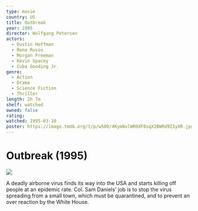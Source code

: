 ```yaml
---
type: movie
country: US
title: Outbreak
year: 1995
director: Wolfgang Petersen
actors:
  - Dustin Hoffman
  - Rene Russo
  - Morgan Freeman
  - Kevin Spacey
  - Cuba Gooding Jr.
genre:
  - Action
  - Drama
  - Science Fiction
  - Thriller
length: 2h 7m
shelf: watched
owned: false
rating:
watched: 1995-03-10
poster: https://image.tmdb.org/t/p/w500/4KymNvlWR0XF0sqX2BWRd9Z3yXR.jpg
---
```


# Outbreak (1995)

![](https://image.tmdb.org/t/p/w500/4KymNvlWR0XF0sqX2BWRd9Z3yXR.jpg)

A deadly airborne virus finds its way into the USA and starts killing off people at an epidemic rate. Col. Sam Daniels' job is to stop the virus spreading from a small town, which must be quarantined, and to prevent an over reaction by the White House.